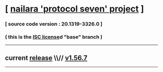 
# [ [nailara 'protocol seven' project](http://src.nailara.net/) ]

### [ source code version : 20.1319-3326.0 ]

### ( this is the [ISC license](license)d "base" branch )
---
## current [release](https://github.com/anotherlink/nailara/releases) \\\\// [v1.56.7](https://github.com/anotherlink/nailara/releases/tag/v1.56.7)
---

